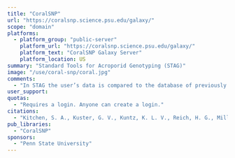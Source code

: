 ```yaml
---
title: "CoralSNP"
url: "https://coralsnp.science.psu.edu/galaxy/"
scope: "domain"
platforms:
  - platform_group: "public-server"
    platform_url: "https://coralsnp.science.psu.edu/galaxy/"
    platform_text: "CoralSNP Galaxy Server"
    platform_location: US
summary: "Standard Tools for Acroporid Genotyping (STAG)"
image: "/use/coral-snp/coral.jpg"
comments:
  - "In STAG the user’s data is compared to the database of previously genotyped samples and generates a report of genet identification. "
user_support:
quotas:
  - "Requires a login. Anyone can create a login."
citations:
  - "Kitchen, S. A., Kuster, G. V., Kuntz, K. L. V., Reich, H. G., Miller, W., Griffin, S., Fogarty, N. D., & Baums, I. B. (2020). [STAGdb: A 30K SNP genotyping array and Science Gateway for Acropora corals and their dinoflagellate symbionts](https://doi.org/10.1101/2020.01.21.914424). *BioRxiv*, 2020.01.21.914424. https://doi.org/10.1101/2020.01.21.914424"
pub_libraries:
  - "CoralSNP"
sponsors:
  - "Penn State University"
---
```


